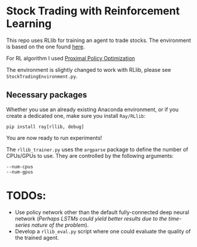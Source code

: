 # Stock Trading with Reinforcement Learning

This repo uses RLlib for training an agent to trade stocks. The environment is based on the one found [here](https://github.com/notadamking/Stock-Trading-Environment). 

For RL algorithm I used [Proximal Policy Optimization](https://arxiv.org/abs/1707.06347)


The environment is slightly changed to work with RLlib, please see `StockTradingEnvironment.py`.


## Necessary packages

Whether you use an already existing Anaconda environment, or if you create a dedicated one, make sure you install `Ray/RLlib`:

```
pip install ray[rllib, debug]
```

You are now ready to run experiments!

The `rllib_trainer.py` uses the `argparse` package to define the number of CPUs/GPUs to use. They are controlled by the following arguments:

```
--num-cpus
--num-gpus
```
# TODOs:

 - Use policy network other than the default fully-connected deep neural network (*Perhaps LSTMs could yield better results due to the time-series nature of the problem*).
 - Develop a `rllib_eval.py` script where one could evaluate the quality of the trained agent.
